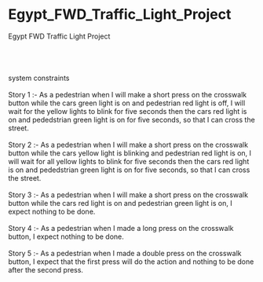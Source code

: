 # Egypt_FWD_Traffic_Light_Project
Egypt FWD Traffic Light Project
<br><br>
<br><br>
<br>system constraints<br>
<br>Story 1 :- As a pedestrian when I will make a short press on the
crosswalk button while the cars green light is on and pedestrian red
light is off, I will wait for the yellow lights to blink for five seconds then
the cars red light is on and pededstrian green light is on for five
seconds, so that I can cross the street.<br>
<br>Story 2 :- As a pedestrian when I will make a short press on the
crosswalk button while the cars yellow light is blinking and pedestrian
red light is on, I will wait for all yellow lights to blink for five seconds
then the cars red light is on and pededstrian green light is on for five
seconds, so that I can cross the street.<br>
<br>Story 3 :- As a pedestrian when I will make a short press on the
crosswalk button while the cars red light is on and pedestrian green
light is on, I expect nothing to be done.<br>
<br>Story 4 :- As a pedestrian when I made a long press on the crosswalk
button, I expect nothing to be done.<br>
<br>Story 5 :- As a pedestrian when I made a double press on the
crosswalk button, I expect that the first press will do the action and
nothing to be done after the second press.<br>
